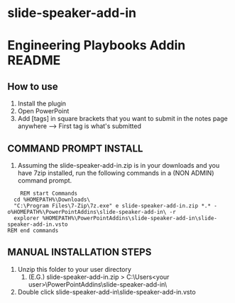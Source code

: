 # slide-speaker-add-in

# Engineering Playbooks Addin README

## How to use
1. Install the plugin
1. Open PowerPoint
1. Add [tags] in square brackets that you want to submit in the notes page anywhere --> First tag is what's submitted

## COMMAND PROMPT INSTALL 
1. Assuming the slide-speaker-add-in.zip is in your downloads and you have 7zip installed, run the following commands in a (NON ADMIN) command prompt.

  ```batch
	  REM start Commands
  	cd %HOMEPATH%\Downloads\
  	"C:\Program Files\7-Zip\7z.exe" e slide-speaker-add-in.zip *.* -o%HOMEPATH%\PowerPointAddins\slide-speaker-add-in\ -r
  	explorer %HOMEPATH%\PowerPointAddins\slide-speaker-add-in\slide-speaker-add-in.vsto
  REM end commands
  ```

## MANUAL INSTALLATION STEPS
1. Unzip this folder to your user directory 
	1. (E.G.) slide-speaker-add-in.zip > C:\Users\<your user>\PowerPointAddins\slide-speaker-add-in\
1. Double click slide-speaker-add-in\slide-speaker-add-in.vsto
